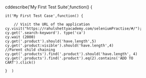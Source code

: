 cddescribe('My First Test Suite',function() 
{

    it('My First Test Case',function() {

        // Visit the URL of the application
    cy.visit("https://rahulshettyacademy.com/seleniumPractise/#/");
    cy.get('.search-keyword'). type('ca')
    cy.wait (2000)
    cy.get('.product').should('have.length',5)
    cy.get('.product:visible').should('have.length',4)
    //Parent child chaining
    cy.get('.products').find('.product').should('have.length', 4)
    cy.get('.products').find('.product').eq(2).contains('ADD TO CART').click()

    }  )
